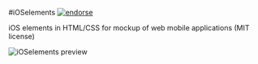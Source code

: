 #iOSelements
[![endorse](http://api.coderwall.com/jmarizgit/endorsecount.png)](http://coderwall.com/jmarizgit)

iOS elements in HTML/CSS for mockup of web mobile applications (MIT license)

![iOSelements preview](http://emoriz.com/github/ioselementspreview11102012.png)

